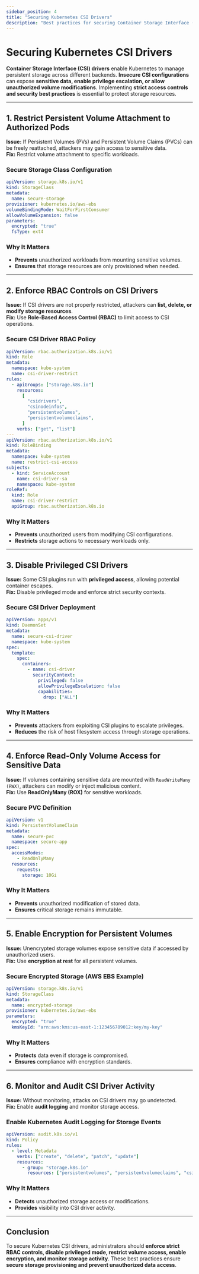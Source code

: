```yaml
---
sidebar_position: 4
title: "Securing Kubernetes CSI Drivers"
description: "Best practices for securing Container Storage Interface (CSI) drivers to prevent unauthorized access, privilege escalation, and data breaches."
---
```


# Securing Kubernetes CSI Drivers

**Container Storage Interface (CSI) drivers** enable Kubernetes to manage persistent storage across different backends. **Insecure CSI configurations** can expose **sensitive data, enable privilege escalation, or allow unauthorized volume modifications**. Implementing **strict access controls and security best practices** is essential to protect storage resources.

---

## 1. Restrict Persistent Volume Attachment to Authorized Pods

**Issue:** If Persistent Volumes (PVs) and Persistent Volume Claims (PVCs) can be freely reattached, attackers may gain access to sensitive data.<br/>
**Fix:** Restrict volume attachment to specific workloads.

### Secure Storage Class Configuration

```yaml
apiVersion: storage.k8s.io/v1
kind: StorageClass
metadata:
  name: secure-storage
provisioner: kubernetes.io/aws-ebs
volumeBindingMode: WaitForFirstConsumer
allowVolumeExpansion: false
parameters:
  encrypted: "true"
  fsType: ext4
```

### Why It Matters

- **Prevents** unauthorized workloads from mounting sensitive volumes.<br/>
- **Ensures** that storage resources are only provisioned when needed.

---

## 2. Enforce RBAC Controls on CSI Drivers

**Issue:** If CSI drivers are not properly restricted, attackers can **list, delete, or modify storage resources**.<br/>
**Fix:** Use **Role-Based Access Control (RBAC)** to limit access to CSI operations.

### Secure CSI Driver RBAC Policy

```yaml
apiVersion: rbac.authorization.k8s.io/v1
kind: Role
metadata:
  namespace: kube-system
  name: csi-driver-restrict
rules:
  - apiGroups: ["storage.k8s.io"]
    resources:
      [
        "csidrivers",
        "csinodeinfos",
        "persistentvolumes",
        "persistentvolumeclaims",
      ]
    verbs: ["get", "list"]
---
apiVersion: rbac.authorization.k8s.io/v1
kind: RoleBinding
metadata:
  namespace: kube-system
  name: restrict-csi-access
subjects:
  - kind: ServiceAccount
    name: csi-driver-sa
    namespace: kube-system
roleRef:
  kind: Role
  name: csi-driver-restrict
  apiGroup: rbac.authorization.k8s.io
```

### Why It Matters

- **Prevents** unauthorized users from modifying CSI configurations.<br/>
- **Restricts** storage actions to necessary workloads only.

---

## 3. Disable Privileged CSI Drivers

**Issue:** Some CSI plugins run with **privileged access**, allowing potential container escapes.<br/>
**Fix:** Disable privileged mode and enforce strict security contexts.

### Secure CSI Driver Deployment

```yaml
apiVersion: apps/v1
kind: DaemonSet
metadata:
  name: secure-csi-driver
  namespace: kube-system
spec:
  template:
    spec:
      containers:
        - name: csi-driver
          securityContext:
            privileged: false
            allowPrivilegeEscalation: false
            capabilities:
              drop: ["ALL"]
```

### Why It Matters

- **Prevents** attackers from exploiting CSI plugins to escalate privileges.<br/>
- **Reduces** the risk of host filesystem access through storage operations.

---

## 4. Enforce Read-Only Volume Access for Sensitive Data

**Issue:** If volumes containing sensitive data are mounted with `ReadWriteMany (RWX)`, attackers can modify or inject malicious content.<br/>
**Fix:** Use **ReadOnlyMany (ROX)** for sensitive workloads.

### Secure PVC Definition

```yaml
apiVersion: v1
kind: PersistentVolumeClaim
metadata:
  name: secure-pvc
  namespace: secure-app
spec:
  accessModes:
    - ReadOnlyMany
  resources:
    requests:
      storage: 10Gi
```

### Why It Matters

- **Prevents** unauthorized modification of stored data.<br/>
- **Ensures** critical storage remains immutable.

---

## 5. Enable Encryption for Persistent Volumes

**Issue:** Unencrypted storage volumes expose sensitive data if accessed by unauthorized users.<br/>
**Fix:** Use **encryption at rest** for all persistent volumes.

### Secure Encrypted Storage (AWS EBS Example)

```yaml
apiVersion: storage.k8s.io/v1
kind: StorageClass
metadata:
  name: encrypted-storage
provisioner: kubernetes.io/aws-ebs
parameters:
  encrypted: "true"
  kmsKeyId: "arn:aws:kms:us-east-1:123456789012:key/my-key"
```

### Why It Matters

- **Protects** data even if storage is compromised.<br/>
- **Ensures** compliance with encryption standards.

---

## 6. Monitor and Audit CSI Driver Activity

**Issue:** Without monitoring, attacks on CSI drivers may go undetected.<br/>
**Fix:** Enable **audit logging** and monitor storage access.

### Enable Kubernetes Audit Logging for Storage Events

```yaml
apiVersion: audit.k8s.io/v1
kind: Policy
rules:
  - level: Metadata
    verbs: ["create", "delete", "patch", "update"]
    resources:
      - group: "storage.k8s.io"
        resources: ["persistentvolumes", "persistentvolumeclaims", "csidrivers"]
```

### Why It Matters

- **Detects** unauthorized storage access or modifications.<br/>
- **Provides** visibility into CSI driver activity.

---

## Conclusion

To secure Kubernetes CSI drivers, administrators should **enforce strict RBAC controls, disable privileged mode, restrict volume access, enable encryption, and monitor storage activity**. These best practices ensure **secure storage provisioning and prevent unauthorized data access**.
